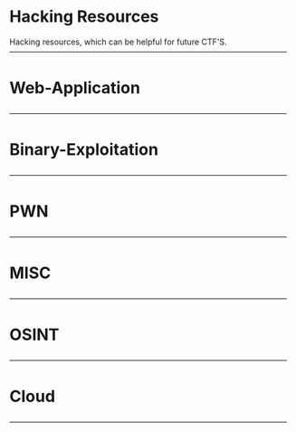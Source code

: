 # Hacking Resources

Hacking resources, which can be helpful for future CTF'S.
———————————————————————————————————
# Web-Application
———————————————————————————————————
# Binary-Exploitation
———————————————————————————————————
# PWN
———————————————————————————————————
# MISC
———————————————————————————————————
# OSINT
———————————————————————————————————
# Cloud
———————————————————————————————————

